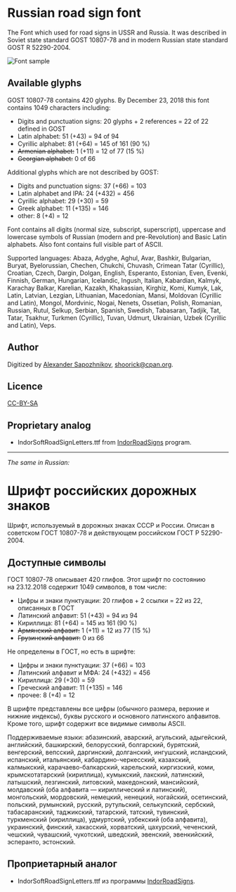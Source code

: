 Russian road sign font
======================

The Font which used for road signs in USSR and Russia.
It was described in Soviet state standard GOST 10807-78 and
in modern Russian state standard GOST R 52290-2004.

![Font sample](http://habrastorage.org/storage2/fb7/716/823/fb771682308a41efbfd9082e7633f7e2.png)

Available glyphs
----------------

GOST 10807-78 contains 420 glyphs.
By December 23, 2018 this font contains 1049 characters including:

* Digits and punctuation signs: 20 glyphs + 2 references = 22 of 22 defined in GOST
* Latin alphabet: 51 (+43) = 94 of 94
* Cyrillic alphabet: 81 (+64) = 145 of 161 (90 %)
* ~~Armenian alphabet:~~ 1 (+11) = 12 of 77 (15 %)
* ~~Georgian alphabet:~~ 0 of 66

Additional glyphs which are not described by GOST:

* Digits and punctuation signs: 37 (+66) = 103
* Latin alphabet and IPA: 24 (+432) = 456
* Cyrillic alphabet: 29 (+30) = 59
* Greek alphabet: 11 (+135) = 146
* other: 8 (+4) = 12

Font contains all digits (normal size, subscript, superscript),
uppercase and lowercase symbols of Russian (modern and pre-Revolution)
and Basic Latin alphabets. Also font contains full visible part of ASCII.

Supported languages:
Abaza, Adyghe, Aghul, Avar, Bashkir, Bulgarian, Buryat, Byelorussian, Chechen,
Chukchi, Chuvash, Crimean Tatar (Cyrillic), Croatian, Czech, Dargin, Dolgan,
English, Esperanto, Estonian, Even, Evenki, Finnish, German, Hungarian,
Icelandic, Ingush, Italian, Kabardian, Kalmyk, Karachay Balkar, Karelian,
Kazakh, Khakassian, Kirghiz, Komi, Kumyk, Lak, Latin, Latvian, Lezgian,
Lithuanian, Macedonian, Mansi, Moldovan (Cyrillic and Latin), Mongol,
Mordvinic, Nogai, Nenets, Ossetian, Polish, Romanian, Russian, Rutul, Selkup,
Serbian, Spanish, Swedish, Tabasaran, Tadjik, Tat, Tatar, Tsakhur, Turkmen
(Cyrillic), Tuvan, Udmurt, Ukrainian, Uzbek (Cyrillic and Latin), Veps.

Author
------

Digitized by [Alexander Sapozhnikov](http://shoorick.ru/), <shoorick@cpan.org>.

Licence
-------

[CC-BY-SA](http://creativecommons.org/licenses/by-sa/3.0/)

Proprietary analog
------------------

* IndorSoftRoadSignLetters.ttf from
[IndorRoadSigns](http://www.indorsoft.ru/products/roadsigns/) program.

--------------------------------------------------
_The same in Russian:_

Шрифт российских дорожных знаков
================================

Шрифт, используемый в дорожных знаках СССР и России.
Описан в советском ГОСТ 10807-78 и действующем российском ГОСТ Р 52290-2004.

Доступные символы
----------------

ГОСТ 10807-78 описывает 420 глифов.
Этот шрифт по состоянию на 23.12.2018 содержит 1049 символов, в том числе:

* Цифры и знаки пунктуации: 20 глифов + 2 ссылки = 22 из 22, описанных в ГОСТ
* Латинский алфавит: 51 (+43) = 94 из 94
* Кириллица: 81 (+64) = 145 из 161 (90 %)
* ~~Армянский алфавит:~~ 1 (+11) = 12 из 77 (15 %)
* ~~Грузинский алфавит:~~ 0 из 66

Не определены в ГОСТ, но есть в шрифте:

* Цифры и знаки пунктуации: 37 (+66) = 103
* Латинский алфавит и МФА: 24 (+432) = 456
* Кириллица: 29 (+30) = 59
* Греческий алфавит: 11 (+135) = 146
* прочее: 8 (+4) = 12

В шрифте представлены все цифры (обычного размера, верхние и нижние индексы),
буквы русского и основного латинского алфавитов. Кроме того, шрифт содержит все
видимые символы ASCII.

Поддерживаемые языки:
абазинский, аварский, агульский, адыгейский, английский, башкирский,
белорусский, болгарский, бурятский, венгерский, вепсский, даргинский,
долганский, ингушский, исландский, испанский, итальянский,
кабардино-черкесский, казахский, калмыкский, карачаево-балкарский, карельский,
киргизский, коми, крымскотатарский (кириллица), кумыкский, лакский, латинский,
латышский, лезгинский, литовский, македонский, мансийский, молдавский (оба
алфавита — кириллический и латинский), монгольский, мордовский, немецкий,
ненецкий, ногайский, осетинский, польский, румынский, русский, рутульский,
селькупский, сербский, табасаранский, таджикский, татарский, татский,
тувинский, туркменский (кириллица), удмуртский, узбекский (оба алфавита),
украинский, финский, хакасский, хорватский, цахурский, чеченский, чешский,
чувашский, чукотский, шведский, эвенский, эвенкийский, эсперанто, эстонский.

Проприетарный аналог
--------------------

* IndorSoftRoadSignLetters.ttf из программы
[IndorRoadSigns](http://www.indorsoft.ru/products/roadsigns/).
